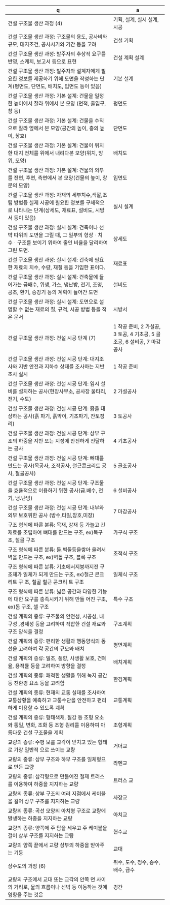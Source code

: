  q  | a
--- | ---
건설 구조물 생산 과정 (4)		| 기획, 설계, 실시 설계, 시공
건설 구조물 생산 과정: 구조물의 용도, 공사비와 규모, 대지조건, 공사시기와 기간 등을 고려	| 건설 기획
건설 구조물 생산 과정: 발주자의 추상적 요구를 반영, 스케치, 보고서 등으로 표현	| 건설 계획 설계
건설 구조물 생산 과정: 발주자와 설계자에게 필요한 정보를 제공하기 위해 도면을 작성하는 단계(평면도, 단면도, 배치도, 입면도 등이 있음)		| 기본 설계
건설 구조물 생산 과정: 기본 설계: 건물을 일정한 높이에서 잘라 위에서 본 모양 (면적, 출입구, 창 등)		| 평면도
건설 구조물 생산 과정: 기본 설계: 건물을 수직으로 잘라 옆에서 본 모양(공간의 높이, 층의 높이, 창호)		| 단면도
건설 구조물 생산 과정: 기본 설계: 건물이 위치한 대지 전체를 위에서 내려다본 모양(위치, 방위, 모양)		| 배치도
건설 구조물 생산 과정: 기본 설계: 건물의 외부를 전면, 후면, 측면에서 본 모양(건물의 높이, 창문의 모양)		| 입면도
건설 구조물 생산 과정: 자재의 세부치수,색깔,조립 방법등 실제 시공에 필요한 정보를 구체적으로 나타내는 단계(상세도, 재료표, 설비도, 시방서 등이 있음)			| 실시 설계
건설 구조물 생산 과정: 실시 설계: 건축이나 선박 따위의 도면을 그릴 때, 그 일부의 형상ᆞ치수ᆞ구조를 보이기 위하여 줄인 비율을 달리하여 그린 도면.		| 상세도
건설 구조물 생산 과정: 실시 설계: 건축에 필요한 재료의 치수, 수량, 재질 등을 기입한 표이다.		| 재료표
건설 구조물 생산 과정: 실시 설계: 건축물에 들어가는 급배수, 위생, 가스, 냉난방, 전기, 조명, 공조, 환기, 승강기 등의 계획이 들어간 도면		| 설비도
건설 구조물 생산 과정: 실시 설계: 도면으로 설명할 수 없는 재료의 질, 규격, 시공 방법 등을 적은 문서		| 시방서
건설 구조물 생산 과정: 건설 시공 단계 (7)			| 1 착공 준비, 2 가설공, 3 토공, 4 기초공, 5 골조공, 6 설비공, 7 마감공사
건설 구조물 생산 과정: 건설 시공 단계: 대지조사와 지반 안전과 지하수 상태를 조사하는 지반조사 실시		| 1 착공 준비
건설 구조물 생산 과정: 건설 시공 단계: 임시 설비를 설치하는 공사(현장사무소, 공사장 울타리, 전기, 수도)		| 2 가설공사
건설 구조물 생산 과정: 건설 시공 단계: 흙을 대상하는 공사(흙 파기, 흙막이, 기초파기, 잔토정리)		| 3 토공사
건설 구조물 생산 과정: 건설 시공 단계: 상부 구조의 하중을 지반 또는 지정에 안전하게 전달하는 공사		| 4 기초공사
건설 구조물 생산 과정: 건설 시공 단계: 뼈대를 만드는 공사(목공사, 조적공사, 철근콘크리트 공사, 철골공사)		| 5 골조공사
건설 구조물 생산 과정: 건설 시공 단계: 구조물을 효율적으로 이용하기 위한 공사(급.배수, 전기, 냉.난방)		| 6 설비공사
건설 구조물 생산 과정: 건설 시공 단계: 내부와 외부 보호위한 공사 (방수,타일,창호,미장)		| 7 마감공사
구조 형식에 따른 분류: 목재, 강재 등 가늘고 긴 재료를 조립하여 뼈대를 만드는 구조, ex)목구조, 철골 구조		| 가구식 구조
구조 형식에 따른 분류: 돌.벽돌등을쌓아 올려서 벽을 만드는 구조, ex)벽돌 구조, 블록 구조		| 조적식 구조
구조 형식에 따른 분류: 기초에서지붕까지전 구조체가 일체가 되게 만드는 구조, ex)철근 콘크리트 구 조, 철골 철근 콘크리 트 구조		| 일체식 구조
구조 형식에 따른 분류: 넓은 공간과 다양한 기능에 대한 요구를 충족시키기 위해 만들 어진 구조, ex)돔 구조, 셀 구조		| 특수 구조
건설 계획의 종류: 구조물의 안전성, 시공성, 내구성 ,경제성 등을 고려하여 적합한 건설 재료와 구조 양식을 결정		| 구조계획
건설 계획의 종류: 편리한 생활과 행동양식의 동선을 고려하여 각 공간의 규모와 배치		| 평면계획
건설 계획의 종류: 일조, 풍향, 사생활 보호, 건폐율, 용적률 등을 고려하여 방향을 결정		| 배치계획
건설 계획의 종류: 쾌적한 생활을 위해 녹지 공간등 친환경 요소 등을 고려함		| 환경계획
건설 계획의 종류: 현재의 교통 실태를 조사하여 교통상황을 예측하고 교통수단을 안전하고 편리하게 이용할 수 있도록 계획		| 교통계획
건설 계획의 종류: 형태색채, 질감 등 조형 요소와 통일, 변화, 조화 등 조형 원리를 이용하여 아름다운 건설 구조물을 계획		| 조형계획
교량의 종류: 수평 보를 교각이 받치고 있는 형태로 가장 일반적 으로 쓰이는 교량		| 거더교
교량의 종류: 상부 구조와 하부 구조를 일체형으로 만든 교량		| 라멘교
교량의 종류: 삼각형으로 만들어진 철제 트러스를 이용하여 하중을 지지하는 교량		| 트러스 교
교량의 종류: 상부 구조의 여러 지점에서 케이블을 걸어 상부 구조를 지지하는 교량		| 사장교
교량의 종류: 곡선 모양의 아치형 구조로 교량에 발생하는 하중을 지지하는 교량		| 아치교
교량의 종류: 양쪽에 주 탑을 세우고 주 케이블을 걸어 상부 구조를 지지하는 교량		| 현수교
교량의 양쪽 끝에서 교량 상부의 하중을 받아주는 기둥		| 교대
상수도의 과정 (6)		| 취수, 도수, 정수, 송수, 배수, 급수
교량의 구조에서 교대 또는 교각의 안쪽 면 사이의 거리로, 물의 흐름이나 선박 등 이동하는 것에 영향을 주는 것은	| 경간